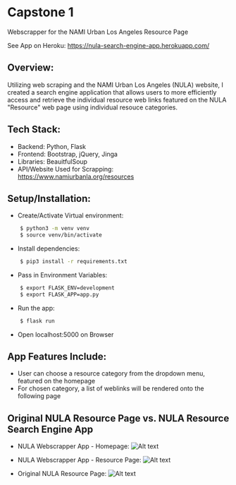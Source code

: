# Capstone 1

Webscrapper for the NAMI Urban Los Angeles Resource Page

See App on Heroku: https://nula-search-engine-app.herokuapp.com/

## Overview: 
Utilizing web scraping and the NAMI Urban Los Angeles (NULA) website, I created a search engine application that allows users to more efficiently access and retrieve the individual resource web links featured on the NULA "Resource" web page using individual resouce categories. 

## Tech Stack:
- Backend: 
Python, Flask
- Frontend: 
Bootstrap, jQuery, Jinga
- Libraries:
BeauitfulSoup
- API/Website Used for Scrapping: 
https://www.namiurbanla.org/resources

## Setup/Installation:
- Create/Activate Virtual environment:
```bash
    $ python3 -m venv venv
    $ source venv/bin/activate
```

- Install dependencies:
```bash
    $ pip3 install -r requirements.txt
```

- Pass in Environment Variables:
```bash
    $ export FLASK_ENV=development
    $ export FLASK_APP=app.py
```

- Run the app:
``` bash    
    $ flask run
```

- Open localhost:5000 on Browser

## App Features Include:
- User can choose a resource category from the dropdown menu, featured on the homepage
- For chosen category, a list of weblinks will be rendered onto the following page

## Original NULA Resource Page vs. NULA Resource Search Engine App

- NULA Webscrapper App - Homepage:
![Alt text](/static/img/homepage.png?raw=true "App Homepage")

- NULA Webscrapper App - Resource Page:
![Alt text](/static/img/resource_page.png?raw=true "App Resource Page")

- Original NULA Resource Page:
![Alt text](/static/img/original_site.png?raw=true "Original NULA Resource Page")
